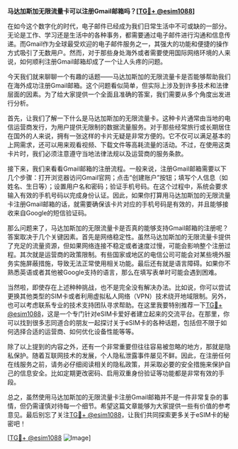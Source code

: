 **马达加斯加无限流量卡可以注册Gmail邮箱吗？[[TG💪+ @esim1088](https://t.me/s/esim1088)]**

在如今这个数字化的时代，电子邮件已经成为我们日常生活中不可或缺的一部分。无论是工作、学习还是生活中的各种事务，都需要通过电子邮件进行沟通和信息传递。而Gmail作为全球最受欢迎的电子邮件服务之一，其强大的功能和便捷的操作方式吸引了无数用户。然而，对于那些身处海外或者需要使用国际网络环境的人来说，如何顺利注册Gmail邮箱却成了一个让人头疼的问题。

今天我们就来聊聊一个有趣的话题——马达加斯加的无限流量卡是否能够帮助我们在海外成功注册Gmail邮箱。这个问题看似简单，但实际上涉及到许多技术和法律层面的因素。为了给大家提供一个全面且准确的答案，我们需要从多个角度出发进行分析。

首先，让我们了解一下什么是马达加斯加的无限流量卡。这种卡片通常由当地的电信运营商发行，为用户提供无限制的数据流量服务。对于那些经常旅行或长期居住在国外的人来说，拥有一张这样的卡片无疑是非常方便的。它不仅可以满足基本的上网需求，还可以用来观看视频、下载文件等高耗流量的活动。不过，在使用这类卡片时，我们必须注意遵守当地法律法规以及运营商的服务条款。

接下来，我们来看看Gmail邮箱的注册流程。一般来说，注册Gmail邮箱需要以下几个步骤：打开浏览器访问Gmail官网；点击“创建账户”按钮；填写个人信息（如姓名、生日等）；设置用户名和密码；验证手机号码。在这个过程中，系统会要求输入有效的手机号码以完成身份认证。因此，如果你打算用马达加斯加的无限流量卡注册Gmail邮箱的话，就需要确保该卡片对应的手机号码是有效的，并且能够接收来自Google的短信验证码。

那么问题来了，马达加斯加的无限流量卡是否真的能够支持Gmail邮箱的注册呢？答案取决于几个关键因素。首先是网络稳定性。虽然马达加斯加的无限流量卡提供了充足的流量资源，但如果网络连接不稳定或者速度过慢，可能会影响整个注册过程。其次就是运营商的政策限制。有些国家或地区的电信公司可能会对某些境外服务实施屏蔽措施，导致无法正常使用相关功能。最后还有就是语言障碍。如果你不熟悉英语或者其他被Google支持的语言，那么在填写表单时可能会遇到困难。

当然啦，即使存在上述种种挑战，也不是完全没有解决办法。比如说，你可以尝试更换其他类型的SIM卡或者利用虚拟私人网络（VPN）技术绕开地域限制。另外，也可以考虑联系专业的技术支持团队寻求帮助。在这里我要特别推荐一下[TG💪+ @esim1088](https://t.me/s/esim1088)，这是一个专门针对eSIM卡爱好者建立起来的交流平台。在那里，你可以找到很多志同道合的朋友一起探讨关于eSIM卡的各种话题，包括但不限于如何选择合适的运营商、如何优化设备性能等等。

除了以上提到的内容之外，还有一个非常重要但往往容易被忽略的地方，那就是隐私保护。随着互联网技术的发展，个人隐私泄露事件屡见不鲜。因此，在注册任何在线服务之前，请务必仔细阅读相关的隐私政策，并采取必要的安全措施来保护自己的信息安全。比如定期更改密码、启用双重身份验证等功能都是非常有效的手段。

总之，虽然使用马达加斯加的无限流量卡注册Gmail邮箱并不是一件非常复杂的事情，但仍需谨慎对待每一个细节。希望这篇文章能够为大家提供一些有价值的参考意见。最后别忘了关注[TG💪+ @esim1088](https://t.me/s/esim1088)，让我们共同探索更多关于eSIM卡的秘密吧！

[[TG💪+ @esim1088](https://t.me/s/esim1088) ![Image](https://i.postimg.cc/4NQfJmqS/Snipaste-2025-05-13-00-14-12.png)]